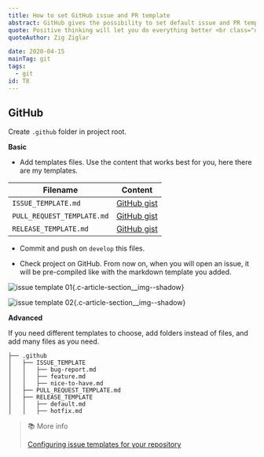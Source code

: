 ```yaml
---
title: How to set GitHub issue and PR template
abstract: GitHub gives the possibility to set default issue and PR templates.
quote: Positive thinking will let you do everything better <br class="u-ty-break-t">than negative thinking will.
quoteAuthor: Zig Ziglar

date: 2020-04-15
mainTag: git
tags:
  - git
id: T8
---
```


## GitHub

Create `.github` folder in project root.

**Basic**

- Add templates files. Use the content that works best for you, here there are my templates.

| Filename                   | Content                                                                              |
|----------------------------|--------------------------------------------------------------------------------------|
| `ISSUE_TEMPLATE.md`        | [GitHub gist](https://gist.github.com/giuliachiola/1f3f3274e3187b3866c9a042cf3cf8fb) |
| `PULL_REQUEST_TEMPLATE.md` | [GitHub gist](https://gist.github.com/giuliachiola/95b303c820c3253e4a3239f28ed347ad) |
| `RELEASE_TEMPLATE.md`      | [GitHub gist](https://gist.github.com/giuliachiola/96d84c5313bf66ea1034856092624c17) |

- Commit and push on `develop` this files.

- Check project on GitHub. From now on, when you will open an issue, it will be pre-compiled like with the markdown template you added.

![issue template 01](https://res.cloudinary.com/giuliachiola/image/upload/v1586637232/super-blog/til/14-issue-and-pr-templates/til-14-bug-report-01_fcauoy.jpg){.c-article-section__img--shadow}

![issue template 02](https://res.cloudinary.com/giuliachiola/image/upload/v1586637233/super-blog/til/14-issue-and-pr-templates/til-14-bug-report-02_ywp8su.jpg){.c-article-section__img--shadow}


**Advanced**

If you need different templates to choose, add folders instead of files, and add many files as you need.

```shell
├── .github
│   ├── ISSUE_TEMPLATE
│   │   ├── bug-report.md
│   │   ├── feature.md
│   │   ├── nice-to-have.md
│   ├── PULL_REQUEST_TEMPLATE.md
│   ├── RELEASE_TEMPLATE
│   │   ├── default.md
│   │   ├── hotfix.md
```


> 📚 More info
>
> [Configuring issue templates for your repository](https://help.github.com/en/github/building-a-strong-community/configuring-issue-templates-for-your-repository)
